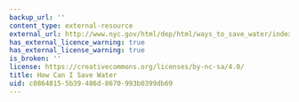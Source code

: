 ```yaml
---
backup_url: ''
content_type: external-resource
external_url: http://www.nyc.gov/html/dep/html/ways_to_save_water/index.shtml
has_external_licence_warning: true
has_external_license_warning: true
is_broken: ''
license: https://creativecommons.org/licenses/by-nc-sa/4.0/
title: How Can I Save Water
uid: c0864815-5b39-486d-8670-993b0399db69
---
```

